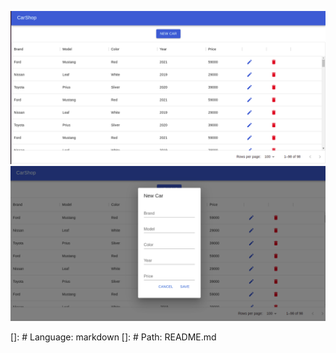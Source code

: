 ![CarFront](carfront-page.png)
![Car Add Car](carfront-add-car.png)

[]: # Language: markdown
[]: # Path: README.md